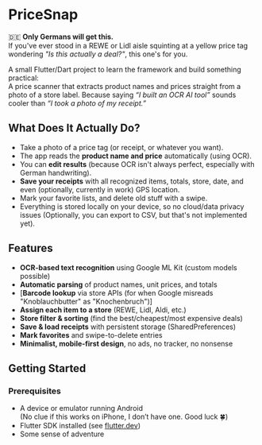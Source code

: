 # PriceSnap

🇩🇪 **Only Germans will get this.**  
If you've ever stood in a REWE or Lidl aisle squinting at a yellow price tag wondering *"Is this actually a deal?"*, this one's for you.

A small Flutter/Dart project to learn the framework and build something practical:  
A price scanner that extracts product names and prices straight from a photo of a store label. Because saying *“I built an OCR AI tool”* sounds cooler than *“I took a photo of my receipt.”*

## What Does It Actually Do?

- Take a photo of a price tag (or receipt, or whatever you want).
- The app reads the **product name and price** automatically (using OCR).
- You can **edit results** (because OCR isn't always perfect, especially with German handwriting).
- **Save your receipts** with all recognized items, totals, store, date, and even (optionally, currently in work) GPS location.
- Mark your favorite lists, and delete old stuff with a swipe.
- Everything is stored locally on your device, so no cloud/data privacy issues (Optionally, you can export to CSV, but that's not implemented yet).

## Features

- **OCR-based text recognition** using Google ML Kit (custom models possible)
- **Automatic parsing** of product names, unit prices, and totals
- [**Barcode lookup** via store APIs (for when Google misreads "Knoblauchbutter" as "Knochenbruch")]
- **Assign each item to a store** (REWE, Lidl, Aldi, etc.)
- **Store filter & sorting** (find the best/cheapest/most expensive deals)
- **Save & load receipts** with persistent storage (SharedPreferences)
- **Mark favorites** and swipe-to-delete entries
- **Minimalist, mobile-first design**, no ads, no tracker, no nonsense

## Getting Started

### Prerequisites

- A device or emulator running Android  
  (No clue if this works on iPhone, I don’t have one. Good luck 🍀)
- Flutter SDK installed (see [flutter.dev](https://flutter.dev/docs/get-started/install))
- Some sense of adventure